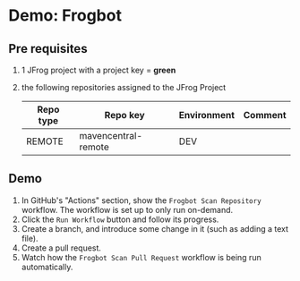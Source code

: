 # Demo: Frogbot

## Pre requisites

1. 1 JFrog project with a project key = **green**
2. the following repositories assigned to the JFrog Project

    Repo type | Repo key | Environment | Comment
    ---|---|--- |---
    REMOTE | mavencentral-remote | DEV |

## Demo

1. In GitHub's "Actions" section, show the `Frogbot Scan Repository` workflow. The workflow is set up to only
   run on-demand.
2. Click the `Run Workflow` button and follow its progress.
3. Create a branch, and introduce some change in it (such as adding a text file).
4. Create a pull request.
5. Watch how the `Frogbot Scan Pull Request` workflow is being run automatically.
